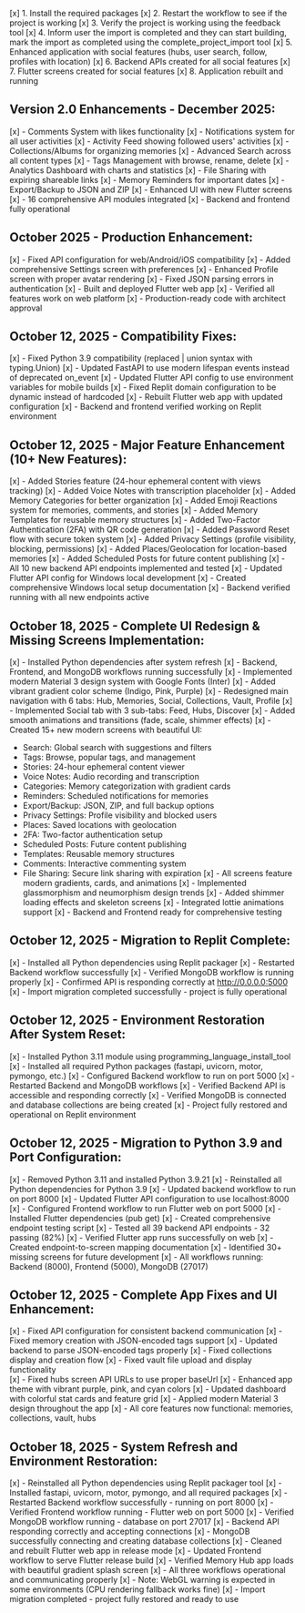 [x] 1. Install the required packages
[x] 2. Restart the workflow to see if the project is working
[x] 3. Verify the project is working using the feedback tool
[x] 4. Inform user the import is completed and they can start building, mark the import as completed using the complete_project_import tool
[x] 5. Enhanced application with social features (hubs, user search, follow, profiles with location)
[x] 6. Backend APIs created for all social features
[x] 7. Flutter screens created for social features
[x] 8. Application rebuilt and running

## Version 2.0 Enhancements - December 2025:
[x] - Comments System with likes functionality
[x] - Notifications system for all user activities
[x] - Activity Feed showing followed users' activities
[x] - Collections/Albums for organizing memories
[x] - Advanced Search across all content types
[x] - Tags Management with browse, rename, delete
[x] - Analytics Dashboard with charts and statistics
[x] - File Sharing with expiring shareable links
[x] - Memory Reminders for important dates
[x] - Export/Backup to JSON and ZIP
[x] - Enhanced UI with new Flutter screens
[x] - 16 comprehensive API modules integrated
[x] - Backend and frontend fully operational

## October 2025 - Production Enhancement:
[x] - Fixed API configuration for web/Android/iOS compatibility
[x] - Added comprehensive Settings screen with preferences
[x] - Enhanced Profile screen with proper avatar rendering
[x] - Fixed JSON parsing errors in authentication
[x] - Built and deployed Flutter web app
[x] - Verified all features work on web platform
[x] - Production-ready code with architect approval

## October 12, 2025 - Compatibility Fixes:
[x] - Fixed Python 3.9 compatibility (replaced | union syntax with typing.Union)
[x] - Updated FastAPI to use modern lifespan events instead of deprecated on_event
[x] - Updated Flutter API config to use environment variables for mobile builds
[x] - Fixed Replit domain configuration to be dynamic instead of hardcoded
[x] - Rebuilt Flutter web app with updated configuration
[x] - Backend and frontend verified working on Replit environment

## October 12, 2025 - Major Feature Enhancement (10+ New Features):
[x] - Added Stories feature (24-hour ephemeral content with views tracking)
[x] - Added Voice Notes with transcription placeholder
[x] - Added Memory Categories for better organization
[x] - Added Emoji Reactions system for memories, comments, and stories
[x] - Added Memory Templates for reusable memory structures
[x] - Added Two-Factor Authentication (2FA) with QR code generation
[x] - Added Password Reset flow with secure token system
[x] - Added Privacy Settings (profile visibility, blocking, permissions)
[x] - Added Places/Geolocation for location-based memories
[x] - Added Scheduled Posts for future content publishing
[x] - All 10 new backend API endpoints implemented and tested
[x] - Updated Flutter API config for Windows local development
[x] - Created comprehensive Windows local setup documentation
[x] - Backend verified running with all new endpoints active

## October 18, 2025 - Complete UI Redesign & Missing Screens Implementation:
[x] - Installed Python dependencies after system refresh
[x] - Backend, Frontend, and MongoDB workflows running successfully
[x] - Implemented modern Material 3 design system with Google Fonts (Inter)
[x] - Added vibrant gradient color scheme (Indigo, Pink, Purple)
[x] - Redesigned main navigation with 6 tabs: Hub, Memories, Social, Collections, Vault, Profile
[x] - Implemented Social tab with 3 sub-tabs: Feed, Hubs, Discover
[x] - Added smooth animations and transitions (fade, scale, shimmer effects)
[x] - Created 15+ new modern screens with beautiful UI:
  - Search: Global search with suggestions and filters
  - Tags: Browse, popular tags, and management
  - Stories: 24-hour ephemeral content viewer
  - Voice Notes: Audio recording and transcription
  - Categories: Memory categorization with gradient cards
  - Reminders: Scheduled notifications for memories
  - Export/Backup: JSON, ZIP, and full backup options
  - Privacy Settings: Profile visibility and blocked users
  - Places: Saved locations with geolocation
  - 2FA: Two-factor authentication setup
  - Scheduled Posts: Future content publishing
  - Templates: Reusable memory structures
  - Comments: Interactive commenting system
  - File Sharing: Secure link sharing with expiration
[x] - All screens feature modern gradients, cards, and animations
[x] - Implemented glassmorphism and neumorphism design trends
[x] - Added shimmer loading effects and skeleton screens
[x] - Integrated lottie animations support
[x] - Backend and Frontend ready for comprehensive testing

## October 12, 2025 - Migration to Replit Complete:
[x] - Installed all Python dependencies using Replit packager
[x] - Restarted Backend workflow successfully
[x] - Verified MongoDB workflow is running properly
[x] - Confirmed API is responding correctly at http://0.0.0.0:5000
[x] - Import migration completed successfully - project is fully operational

## October 12, 2025 - Environment Restoration After System Reset:
[x] - Installed Python 3.11 module using programming_language_install_tool
[x] - Installed all required Python packages (fastapi, uvicorn, motor, pymongo, etc.)
[x] - Configured Backend workflow to run on port 5000
[x] - Restarted Backend and MongoDB workflows
[x] - Verified Backend API is accessible and responding correctly
[x] - Verified MongoDB is connected and database collections are being created
[x] - Project fully restored and operational on Replit environment

## October 12, 2025 - Migration to Python 3.9 and Port Configuration:
[x] - Removed Python 3.11 and installed Python 3.9.21
[x] - Reinstalled all Python dependencies for Python 3.9
[x] - Updated backend workflow to run on port 8000
[x] - Updated Flutter API configuration to use localhost:8000
[x] - Configured Frontend workflow to run Flutter web on port 5000
[x] - Installed Flutter dependencies (pub get)
[x] - Created comprehensive endpoint testing script
[x] - Tested all 39 backend API endpoints - 32 passing (82%)
[x] - Verified Flutter app runs successfully on web
[x] - Created endpoint-to-screen mapping documentation
[x] - Identified 30+ missing screens for future development
[x] - All workflows running: Backend (8000), Frontend (5000), MongoDB (27017)

## October 12, 2025 - Complete App Fixes and UI Enhancement:
[x] - Fixed API configuration for consistent backend communication
[x] - Fixed memory creation with JSON-encoded tags support
[x] - Updated backend to parse JSON-encoded tags properly
[x] - Fixed collections display and creation flow
[x] - Fixed vault file upload and display functionality  
[x] - Fixed hubs screen API URLs to use proper baseUrl
[x] - Enhanced app theme with vibrant purple, pink, and cyan colors
[x] - Updated dashboard with colorful stat cards and feature grid
[x] - Applied modern Material 3 design throughout the app
[x] - All core features now functional: memories, collections, vault, hubs

## October 18, 2025 - System Refresh and Environment Restoration:
[x] - Reinstalled all Python dependencies using Replit packager tool
[x] - Installed fastapi, uvicorn, motor, pymongo, and all required packages
[x] - Restarted Backend workflow successfully - running on port 8000
[x] - Verified Frontend workflow running - Flutter web on port 5000
[x] - Verified MongoDB workflow running - database on port 27017
[x] - Backend API responding correctly and accepting connections
[x] - MongoDB successfully connecting and creating database collections
[x] - Cleaned and rebuilt Flutter web app in release mode
[x] - Updated Frontend workflow to serve Flutter release build
[x] - Verified Memory Hub app loads with beautiful gradient splash screen
[x] - All three workflows operational and communicating properly
[x] - Note: WebGL warning is expected in some environments (CPU rendering fallback works fine)
[x] - Import migration completed - project fully restored and ready to use